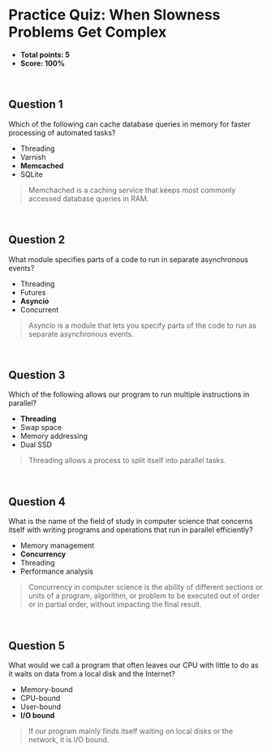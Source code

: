 # Practice Quiz: When Slowness Problems Get Complex
* **Total points: 5**
* **Score: 100%**

<br>

## Question 1

Which of the following can cache database queries in memory for faster processing of automated tasks?

* Threading
* Varnish
* **Memcached**
* SQLite

> Memchached is a caching service that keeps most commonly accessed database queries in RAM.

<br>

## Question 2

What module specifies parts of a code to run in separate asynchronous events?

* Threading
* Futures
* **Asyncio**
* Concurrent

> Asyncio is a module that lets you specify parts of the code to run as separate asynchronous events.

<br>

## Question 3

Which of the following allows our program to run multiple instructions in parallel?

* **Threading**
* Swap space
* Memory addressing
* Dual SSD

> Threading allows a process to split itself into parallel tasks.

<br>

## Question 4

What is the name of the field of study in computer science that concerns itself with writing programs and operations that run in parallel efficiently?

* Memory management
* **Concurrency**
* Threading
* Performance analysis

> Concurrency in computer science is the ability of different sections or units of a program, algorithm, or problem to be executed out of order or in partial order, without impacting the final result.

<br>

## Question 5

What would we call a program that often leaves our CPU with little to do as it waits on data from a local disk and the Internet?

* Memory-bound
* CPU-bound
* User-bound
* **I/O bound**

> If our program mainly finds itself waiting on local disks or the network, it is I/O bound. 